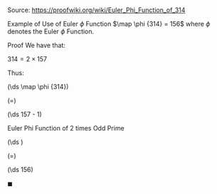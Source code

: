 # 

Source: https://proofwiki.org/wiki/Euler_Phi_Function_of_314

Example of Use of Euler $\phi$ Function
$\map \phi {314} = 156$
where $\phi$ denotes the Euler $\phi$ Function.


Proof
We have that:

$314 = 2 \times 157$

Thus:














\(\ds \map \phi {314}\)

\(=\)







\(\ds 157 - 1\)





Euler Phi Function of 2 times Odd Prime














\(\ds \)

\(=\)







\(\ds 156\)









$\blacksquare$





